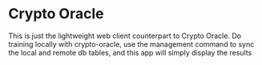 # Crypto Oracle

This is just the lightweight web client counterpart to Crypto Oracle. Do training locally
with crypto-oracle, use the management command to sync the local and remote db tables, and this app will
simply display the results